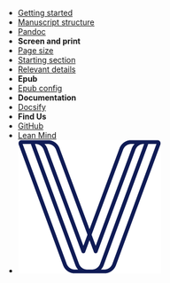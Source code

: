 - [Getting started](/)
- [Manuscript structure](manuscript.md)
- [Pandoc](pandoc.md)
- **Screen and print**
- [Page size](page-size.md)
- [Starting section](starting-section.md)
- [Relevant details](relevant-details.md)
- **Epub**
- [Epub config](epub.md)
- **Documentation**
- [Docsify](docsify.md)
- **Find Us**
- [GitHub](https://github.com/lean-mind/codigo-sostenible-book-converter-format)
- [Lean Mind](https://leanmind.es/es/)
- ![savvily logo](resources/images/logo.png)

